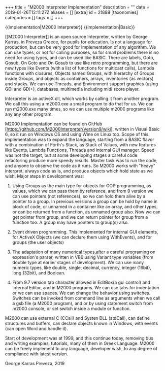 +++
title = "M2000 Interpreter Implementation"
description = ""
date = 2019-01-26T12:11:27Z
aliases = []
[extra]
id = 21889
[taxonomies]
categories = []
tags = []
+++

{{implementation|M2000 Interpreter}} 
{{implementation|Basic}}

[[M2000 Interpreter]] is an open source Interpreter, written by George Karras, in Preveza Greece, for pupils for education. Is not a language for production, but can be very good for implementation of any algorithm. We can use types, or not for calling purposes, so for small problems there is no need for using types, and can be used like BASIC. There are labels, Goto, Gosub, On Goto and On Gosub to use like retro programming, but there are new types like Events (with a list of functions for multicast calls), Lambda functions with closures, Objects named Groups, with hierarchy of Groups inside Groups, and objects as containers, arrays, inventories (as vectors) and stacks. We can use Threads, and Environment support graphics (using GDI and GDI+), databases, multimedia including midi score player.

Interpreter is an activeX dll, which works by calling it from another program. We call this using a m2000.exe a small program to do that for us. We can run m2000.exe many times, so we can use multiple m2000 programs like any any other program.

M2000 Implementation can be found on GitHub [https://github.com/M2000Interpreter/Version9/wiki], written in Visual Basic 6, so it run on Windows OS and using Wine on Linux too. Scope of this implementation was to expand the language, starting from a BASIC flavor with a combination of Forth's Stack, as Stack of Values, with new features like Events, Lambda Functions, Threads and internal GUI manager. Speed was not the target, but at some developing stages a careful code refactoring produce more speedy results. Master task was to run the code, and anyone to observe the code as it runs. So M2000 works with "heavy" interpret, always code as is, and produce objects which hold state as we wish. Major steps in development was:

1. Using Groups as the main type for objects for OOP programming, as values, which we can pass them by reference, and from 9 version we can use pointers (not references), so we can hold them alive by a pointer to a group. In previous versions a group can be hold by name in block of code, or unnamed in a container like an array, and other types, or can be returned from a function, as unnamed group also. Now we can get pointer from group, and we can return pointer for group from a function too. A group may have pointers to group(s) also.

2. Event driven programming. This implemented for internal GUI elements, for ActiveX Objects  (we can declare them using WithEvents), and for groups (the user objects)

3. The adaptation of many numerical types,after a careful programing on expression's parser, written in VB6 using Variant type variables (from double type at earlier stages of development). We can use many numeric types, like double, single, decimal, currency, integer (16bit), long (32bit), and Boolean. 

4. From 9.7 version tab character allowed in EditBox(a gui control) and Internal Editor, and in M2000 programs. We can use tabs for indentation or we can use spaces. We can change the behavior using switches. Switches can be invoked from command line as arguments when we call a gsb file (a M2000 program), and or by using statement switch from m2000 console, or set switch inside a module or function.

M2000 can use external C (CCall) and Systen DLL (stdCall), can define structures and buffers, can declare objects known in Windows, with events (can open Word and handle it).

Start of development was at 1999, and this continue today, removing bus and writing examples, tutorials, many of them in Greek Language. M2000 can be freely implement to any language, developer wish, to any degree of compliance with latest version.

George Karras
Preveza, 2019
